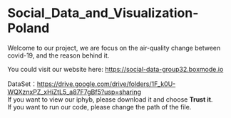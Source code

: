 # Social_Data_and_Visualization-Poland

Welcome to our project, we are focus on the air-quality change between covid-19, and the reason behind it.  

You could visit our website here: https://social-data-group32.boxmode.io

DataSet：https://drive.google.com/drive/folders/1F_k0U-WQXznxPZ_xHiZtL5_a87F7gBf5?usp=sharing  
If you want to view our iphyb, please download it and choose **Trust it**.   
If you want to run our code, please change the path of the file.  

